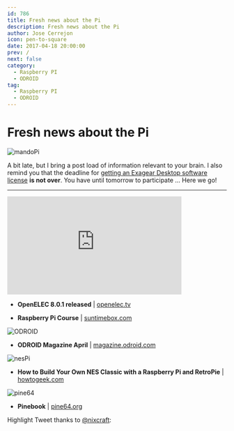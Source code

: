 ```yaml
---
id: 786
title: Fresh news about the Pi
description: Fresh news about the Pi
author: Jose Cerrejon
icon: pen-to-square
date: 2017-04-18 20:00:00
prev: /
next: false
category:
  - Raspberry PI
  - ODROID
tag:
  - Raspberry PI
  - ODROID
---
```


# Fresh news about the Pi

![mandoPi](/images/2017/04/mandoPi.png)

A bit late, but I bring a post load of information relevant to your brain. I also remind you that the deadline for [getting an Exagear Desktop software license](/post.php?id=782) **is not over**. You have until tomorrow to participate ... Here we go!

- - -
<iframe width="400" height="225" src="https://www.youtube.com/embed/xiQX0YXYuqU?rel=0" frameborder="0" allowfullscreen></iframe>

* **OpenELEC 8.0.1 released** | [openelec.tv](http://openelec.tv/news/22-releases/184-stable-openelec-8-0-released)

* **Raspberry Pi Course** | [suntimebox.com](http://www.suntimebox.com/raspberry-pi-tutorial-course/)

![ODROID](http://u75174878@misapuntesde.com/images/2017/04/odroid_mag.jpg)

* **ODROID Magazine April** | [magazine.odroid.com](http://magazine.odroid.com/201704)

![nesPi](/images/2017/04/nesPi.png)

* **How to Build Your Own NES Classic with a Raspberry Pi and RetroPie** | [howtogeek.com](https://www.howtogeek.com/286842/how-to-build-your-own-nes-classic-with-a-raspberry-pi-and-retropie)

![pine64](/images/2017/04/pine64.png)

* **Pinebook** | [pine64.org](https://www.pine64.org/?page_id=3707)

Highlight Tweet thanks to [@nixcraft](https://twitter.com/nixcraft/):


